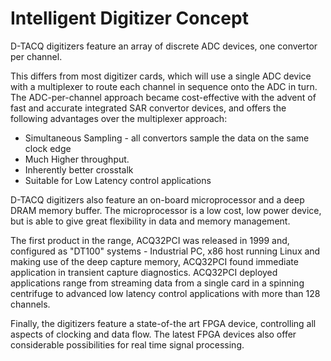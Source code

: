 # Intelligent Digitizer Concept
<tooltip title="D-TACQ High Performance Simultaneous Data Acquisition">D-TACQ</tooltip> digitizers feature an array of discrete <tooltip title="Analog to Digital Convertor">ADC</tooltip> devices, one convertor per channel.

This differs from most digitizer cards, which will use a single <tooltip title="Analog to Digital Convertor">ADC</tooltip> device with a multiplexer to route each channel in sequence onto the <tooltip title="Analog to Digital Convertor">ADC</tooltip> in turn. The <tooltip title="Analog to Digital Convertor">ADC</tooltip>-per-channel approach became cost-effective with the advent of fast and accurate integrated <tooltip title="Successive Approximation Register (class of ADC with Excellent DC accuracy)">SAR</tooltip> convertor devices, and offers the following advantages over the multiplexer approach:

*  Simultaneous Sampling - all convertors sample the data on the same clock edge
*  Much Higher throughput.
*  Inherently better crosstalk
*  Suitable for Low Latency control applications

<tooltip title="D-TACQ High Performance Simultaneous Data Acquisition">D-TACQ</tooltip> digitizers also feature an on-board microprocessor and a deep DRAM memory buffer. The microprocessor is a low cost, low power device, but is able to give great flexibility in data and memory management.

The first product in the range, ACQ32PCI was released in 1999 and, configured as "DT100" systems - Industrial PC, x86 host running Linux and making use of the deep capture memory, ACQ32PCI found immediate application in transient capture diagnostics. ACQ32PCI deployed applications range from streaming data from a single card in a spinning centrifuge to advanced low latency control applications with more than 128 channels.

Finally, the digitizers feature a state-of-the art <tooltip title="Field Programmable Gate Array">FPGA</tooltip> device, controlling all aspects of clocking and data flow. The latest <tooltip title="Field Programmable Gate Array">FPGA</tooltip> devices also offer considerable possibilities for real time signal processing.